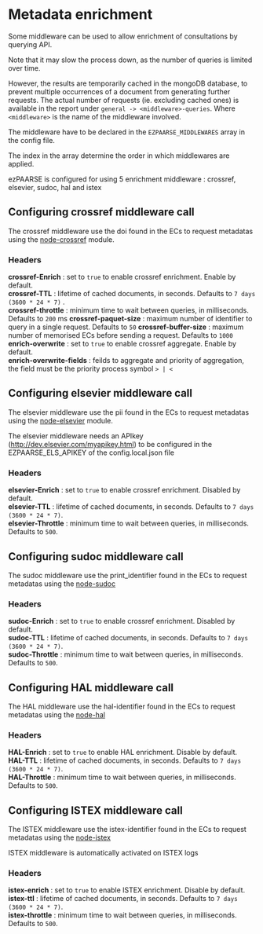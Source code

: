 # Metadata enrichment #

Some middleware can be used to allow enrichment of consultations by querying API.

Note that it may slow the process down, as the number of queries is limited over time.

However, the results are temporarily cached in the mongoDB database, to prevent multiple occurrences of a document from generating further requests. The actual number of requests (ie. excluding cached ones) is available in the report under `general -> <middleware>-queries`. Where `<middleware>` is the name of the middleware involved.

The middleware have to be declared in the `EZPAARSE_MIDDLEWARES` array in the config file.

The index in the array determine the order in which middlewares are applied.

ezPAARSE is configured for using 5 enrichment middleware : crossref, elsevier, sudoc, hal and istex

## Configuring crossref middleware call ##

The crossref middleware use the doi found in the ECs to request metadatas using the [node-crossref](https://www.npmjs.com/package/meta-doi) module.

### Headers ###
**crossref-Enrich** : set to `true` to enable crossref enrichment. Enable by default.  
**crossref-TTL** : lifetime of cached documents, in seconds. Defaults to `7 days (3600 * 24 * 7)`
.  
**crossref-throttle** : minimum time to wait between queries, in milliseconds. Defaults to `200` ms
**crossref-paquet-size** : maximum number of identifier to query in a single request. Defaults to `50` 
**crossref-buffer-size** : maximum number of memorised ECs before sending a request. Defaults to `1000`
**enrich-overwrite** : set to `true` to enable crossref aggregate. Enable by default.  
**enrich-overwrite-fields** : feilds to aggregate and priority of aggregation, the field must be the priority process symbol `> | <`

## Configuring elsevier middleware call ##

The elsevier middleware use the pii found in the ECs to request metadatas using the [node-elsevier](https://www.npmjs.com/package/meta-els) module.

The elsevier middleware needs an APIkey (http://dev.elsevier.com/myapikey.html) to be configured in the EZPAARSE_ELS_APIKEY of the config.local.json file 

### Headers ###
**elsevier-Enrich** : set to `true` to enable crossref enrichment. Disabled by default.  
**elsevier-TTL** : lifetime of cached documents, in seconds. Defaults to `7 days (3600 * 24 * 7)`.  
**elsevier-Throttle** : minimum time to wait between queries, in milliseconds. Defaults to `500`.  

## Configuring sudoc middleware call ##

The sudoc middleware use the print_identifier found in the ECs to request metadatas using the [node-sudoc](https://www.npmjs.com/package/sudoc)

### Headers ###
**sudoc-Enrich** : set to `true` to enable crossref enrichment. Disabled by default.  
**sudoc-TTL** : lifetime of cached documents, in seconds. Defaults to `7 days (3600 * 24 * 7)`.  
**sudoc-Throttle** : minimum time to wait between queries, in milliseconds. Defaults to `500`.  

## Configuring HAL middleware call ##

The HAL middleware use the hal-identifier found in the ECs to request metadatas using the [node-hal](https://www.npmjs.com/package/methal)

### Headers ###
**HAL-Enrich** : set to `true` to enable HAL enrichment. Disable by default.  
**HAL-TTL** : lifetime of cached documents, in seconds. Defaults to `7 days (3600 * 24 * 7)`.  
**HAL-Throttle** : minimum time to wait between queries, in milliseconds. Defaults to `500`.  

## Configuring ISTEX middleware call ##

The ISTEX middleware use the istex-identifier found in the ECs to request metadatas using the [node-istex](hhttps://www.npmjs.com/package/node-istex)

ISTEX middleware is automatically activated on ISTEX logs

### Headers ###
**istex-enrich** : set to `true` to enable ISTEX enrichment. Disable by default.  
**istex-ttl** : lifetime of cached documents, in seconds. Defaults to `7 days (3600 * 24 * 7)`.  
**istex-throttle** : minimum time to wait between queries, in milliseconds. Defaults to `500`. 